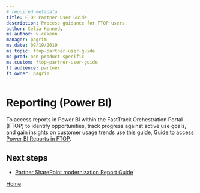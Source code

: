 ```yaml
---
# required metadata
title: FTOP Partner User Guide
description: Process guidance for FTOP users.
author: Celia Kennedy
ms.author: v-cekenn
manager: pagrim
ms.date: 09/19/2019
ms.topic: ftop-partner-user-guide
ms.prod: non-product-specific
ms.custom: ftop-partner-user-guide
ft.audience: partner
ft.owner: pagrim
---
```

# Reporting (Power BI)

To access reports in Power BI within the FastTrack Orchestration Portal (FTOP) to identify opportunities, track progress against active use goals, and gain
insights on customer usage trends use this guide, [Guide to access Power BI Reports in FTOP](power-bi-reporting-guide/index.md).

## Next steps

- [Partner SharePoint modernization Report Guide](partner-sharepoint-modernization-report-guide.md)

[Home](http://partner-docs.microsoft.com)